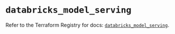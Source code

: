# `databricks_model_serving`

Refer to the Terraform Registry for docs: [`databricks_model_serving`](https://registry.terraform.io/providers/databricks/databricks/1.51.0/docs/resources/model_serving).
